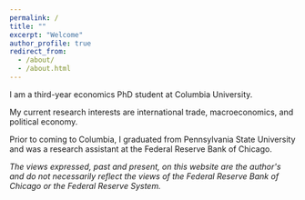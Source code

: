 ```yaml
---
permalink: /
title: ""
excerpt: "Welcome"
author_profile: true
redirect_from: 
  - /about/
  - /about.html
---
```


I am a third-year economics PhD student at Columbia University. 

My current research interests are international trade, macroeconomics, and political economy. 

Prior to coming to Columbia, I graduated from Pennsylvania State University and was a research assistant at the Federal Reserve Bank of Chicago. 

*The views expressed, past and present, on this website are the author's and do not necessarily reflect the views of the Federal Reserve Bank of Chicago or the Federal Reserve System.*


